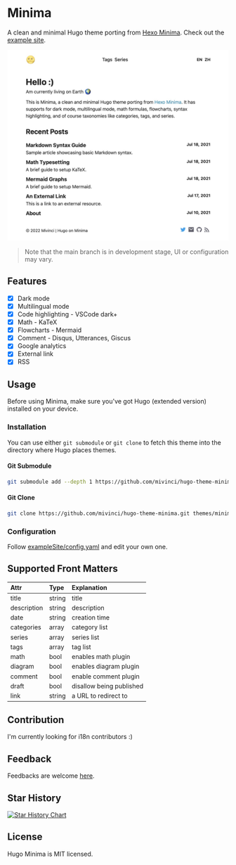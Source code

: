 # Minima

A clean and minimal Hugo theme porting from [Hexo Minima](https://github.com/adisaktijrs/hexo-theme-minima). Check out the [example site](https://mivinci.github.io/hugo-theme-minima).

![screenshot](./images/tn.png)

> Note that the main branch is in development stage, UI or configuration may vary.


## Features

- [x] Dark mode
- [x] Multilingual mode
- [x] Code highlighting - VSCode dark+
- [x] Math - KaTeX
- [x] Flowcharts - Mermaid
- [x] Comment - Disqus, Utterances, Giscus
- [x] Google analytics
- [x] External link
- [x] RSS

## Usage

Before using Minima, make sure you've got Hugo (extended version) installed on your device.

### Installation

You can use either `git submodule` or `git clone` to fetch this theme into the directory where Hugo places themes.

#### Git Submodule

```bash
git submodule add --depth 1 https://github.com/mivinci/hugo-theme-minima.git themes/minima
```

#### Git Clone

```bash
git clone https://github.com/mivinci/hugo-theme-minima.git themes/minima
```


### Configuration

Follow [exampleSite/config.yaml](https://github.com/Mivinci/hugo-theme-minima/blob/main/exampleSite/config.yaml) and edit your own one.

## Supported Front Matters

| Attr       | Type   | Explanation |
|:----------- |:------ |:------------|
| title       | string | title |
| description | string | description |
| date        | string | creation time |
| categories  | array  | category list |
| series      | array  | series list |
| tags        | array  | tag list |
| math        | bool   | enables math plugin |
| diagram     | bool   | enables diagram plugin |
| comment     | bool   | enable comment plugin |
| draft       | bool   | disallow being published |
| link        | string | a URL to redirect to |


## Contribution

I'm currently looking for i18n contributors :)

## Feedback

Feedbacks are welcome [here](https://github.com/Mivinci/hugo-theme-minima/issues).

## Star History

[![Star History Chart](https://api.star-history.com/svg?repos=mivinci/hugo-theme-minima&type=Date)](https://star-history.com/#star-history/star-history&Date)

## License

Hugo Minima is MIT licensed.
